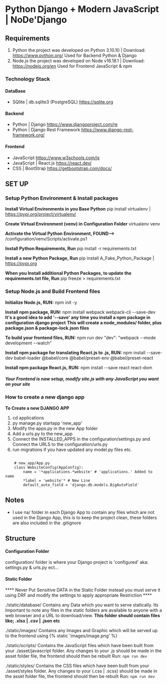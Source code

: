 # Python Django + Modern JavaScript | NoDe'Django


## Requirements
1. Python the project was developed on Python 3.10.10 | Download: https://www.python.org/ Used for Backend Python & Django
2. Node.js the project was developed on Node v16.18.1 | Download: https://nodejs.org/en Used for Frontend JavaScript & npm

### Technology Stack
#### DataBase
* SQlite | db.sqlite3 (PostgreSQL)  https://sqlite.org
#### Backend
* Python | Django   https://www.djangoproject.com/re
* Python | Django Rest Framework    https://www.django-rest-framework.org/
#### Frontend
* JavaScript    https://www.w3schools.com/js
* JavaScript | React.js     https://react.dev/
* CSS | BootStrap   https://getbootstrap.com/docs/


## SET UP

### Setup Python Environment & Install packages

**Install Virtual Environments in you Base Python** pip install virtualenv | https://pypi.org/project/virtualenv/

**Create Virtual Environment (venv) in Configuration Folder** virtualenv venv

**Activate the Virtual Python Environment, FOUND-->** /configuration/venv/Scripts/activate.ps1

**Install Python Requirements, Run** pip install -r requirements.txt

**Install a new Python Package, Run** pip install A_Fake_Python_Package | https://pypi.org

**When you Install additional Python Packages, to update the requirements.txt file, Run** pip freeze > requirements.txt

### Setup Node.js and Build Frontend files

**Initialize Node.js, RUN:** npm init -y

**Install npm package, RUN:** npm install webpack webpack-cli --save-dev
**It's a good idea to add '--save' any time you install a npm package in configuration django project**
**This will create a node_modules/ folder, plus package.json & package-lock.json files**

**To build your frontend files, RUN:** npm run dev
"dev": "webpack --mode development --watch"

**Install npm package for translating React.js to .js, RUN:** npm install --save-dev babel-loader @babel/core @babel/preset-env @babel/preset-react

**Install npm package React.js, RUN:** npm install --save react react-dom

##### Your Frontend is now setup, modify site.js with any JavaScript you want on your site


### How to create a new django app
**To Create a new DJANGO APP**
1. cd applications
2. py manage.py startapp 'new_app'
3. Modify the apps.py in the new App folder
4. Add a urls.py to the new_app
5. Connect the INSTALLED_APPS in the configuration/settings.py and Connect the URLS to the configuration/urls.py
6. run migrations if you have updated any model.py files etc.
<code>
    # new_app/App.py
    class WebsiteConfig(AppConfig):
        name = '*applications.*website' # 'applications.' Added to name
        *label = 'website'* # New Line
        default_auto_field = 'django.db.models.BigAutoField'
</code>


## Notes
* I use na/ folder in each Django App to contain any files which are not used in the Django App, this is to keep the project clean, these folders are also included in the .gitignore


## Structure

#### Configuration Folder
configuration/ folder is where your Django project is 'configured' aka: settings.py & urls.py ect...

#### Static Folder
**** Never Put Sensitive DATA in the Static Folder instead you must serve it using DRF and modify the settings to apply appropriate Restriction ****

./static/database/
Contains any Data which you want to serve statically. Its Important to note any files in the static folders are available to anyone with a web browser and a URL to download/view.
**This folder should contain files like; .xlsx | .csv | .json etc**

./static/images/
Contains any Images and Graphic which will be served up to the frontend using {% static 'images/image.png' %}

./static/scripts/
Contains the JavaScript files which have been built from your ./asset/javascript folder. Any changes to your .js should be made in the asset folder file, the frontend should then be rebuilt Run: <code>npm run dev</code>

./static/styles/
Contains the CSS files which have been built from your ./asset/styles folder. Any changes to your (.css | .scss) should be made in the asset folder file, the frontend should then be rebuilt Run: <code>npm run dev</code>